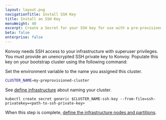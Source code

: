 ```yaml
---
layout: layout.pug
navigationTitle: Install SSH Key
title: Install an SSH Key
menuWeight: 40
excerpt: Create a Secret for your SSH key for use with a pre-provisioned provider
beta: false
enterprise: false
---
```


Konvoy needs SSH access to your infrastructure with superuser privileges. You must provide an unencrypted SSH private key to Konvoy. Populate this key on your bootstrap cluster using the following command:

Set the environment variable to the name you assigned this cluster.

```sh
CLUSTER_NAME=my-preprovisioned-cluster
```

See [define infrastructure](../define-infrastructure#name-your-cluster) about naming your cluster.

```shell
kubectl create secret generic $CLUSTER_NAME-ssh-key --from-file=ssh-privatekey=<path-to-ssh-private-key>
```

When this step is complete, [define the infrastructure nodes and partitions](../define-infrastructure).
